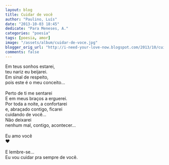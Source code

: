 ```yaml
---
layout: blog
title: Cuidar de você
author: "Paulino, Luís"
date: "2013-10-03 18:45"
dedicate: "Para Meneses, A."
categories: "poesia"
tags: [poesia, amor]
image: "/assets/album/cuidar-de-voce.jpg"
blogger_orig_url: "http://i-need-your-love-now.blogspot.com/2013/10/cuidar-de-voce_3.html"
comments: false
---
```


Em teus sonhos estarei,\
teu nariz eu beijarei.\
Em sinal de respeito,\
pois este é o meu conceito...\
\
Perto de ti me sentarei\
E em meus braços a erguerei.\
Por toda a noite, a confortarei\
e, abraçado contigo, ficarei\
cuidando de você...\
Não deixarei\
nenhum mal, contigo, acontecer...\
\
Eu amo você\
♥\
\
E lembre-se...\
Eu vou cuidar pra sempre de você.
